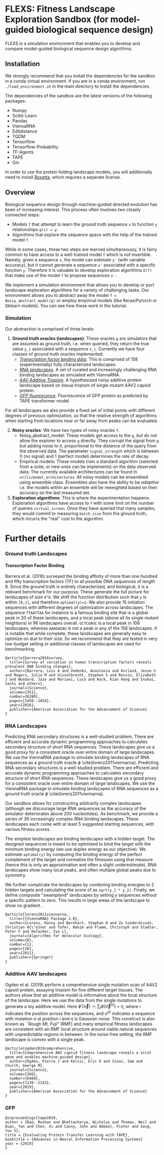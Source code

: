 # FLEXS: Fitness Landscape Exploration Sandbox (for model-guided biological sequence design)

FLEXS is a simulation environment that enables you to develop and compare model-guided biological sequence design algorithms.  

## Installation

We strongly recommend that you install the dependencies for the sandbox in a conda virtual environment. If you are in a conda environment, run `./load_environment.sh` in the main directory to install the dependencies. 

The dependencies of the sandbox are the latest versions of the following packages:

* Numpy 
* Scikit-Learn
* Pandas 
* ViennaRNA
* Editdistance 
* TQDM
* Tensorflow 
* Tensorflow-Probability 
* TF-Agents 
* TAPE
* Gin 

In order to use the protein folding landscape models, you will additionally need to install [Rosetta](https://www.rosettacommons.org/), which requires a separate license.  


## Overview

Biological sequence design through machine-guided directed evolution has been of increasing interest. This process often involves two closely connected steps:
  * Models `f` that attempt to learn the ground truth sequence `x` to function `y` relationships `g(x) = y`. 
  * Algorithms that explore the sequence space with the help of the trained model `f`. 

 
 While in some cases, these two steps are learned simultaneously, it is fairly common to have access to a well-trained model `f` which is *not* invertible. Namely, given a sequence `x`, the model can estimate `y'` (with variable accuracy), but it cannot generate a sequence `x'` associated with a specific function `y`. Therefore it is valuable to develop exploration algorithms `E(f)` that make use of the model `f` to propose sequences `x'`. 

 We implement a simulation environment that allows you to develop or port landscape exploration algorithms for a variety of challenging tasks. Our environment allows you to abstract away the model `f = Noisy_abstract_model(g)` or employ empirical models (like Keras/Pytorch or Sklearn models). You can see how these work in the tutorial. 

 ### Simulation

Our abstraction is comprised of three levels:
1.  **Ground truth oracles (landscapes)**: These oracles `g` are simulators that are assumed as ground truth, i.e. when queried, they return the true value `y_i` associated with a sequence `x_i`. Currently we have four classes of ground truth oracles implemented. 
	- *[Transcription factor binding data](#transcription-factor-binding)*. This is comprised of 158 (experimentally) fully characterized landscapes. 
	- *[RNA landscapes](#rna-landscapes)*. A set of curated and increasingly challenging RNA binding landscapes as simulated with ViennaRNA. 
	- *[AAV Additive Tropism](#additive-aav-tropism)*. A hypothesized noisy additive protein landscape based on tissue tropism of single mutant AAV2 capsid protein.   
	- *[GFP fluorescence](#gfp-fluorescence)*. Fluorescence of GFP protein as predicted by TAPE transformer model. 

For all landscapes we also provide a fixed set of initial points with different degrees of previous optimization, so that the relative strength of algorithms when starting from locations near or far away from peaks can be evaluated. 

2.  **Noisy oracles**: We have two types of noisy oracles `f`. 
	- Noisy_abstract_model: These models get access to the `g`, but do not allow the explorer to access `g` directly. They corrupt the signal from `g` but adding noise to it, proportional to the distance of the query from the observed data. The parameter `signal_strength` which is between 0 (no signal) and 1 (perfect model) determines the rate of decay.  
	- Empirical models: These models train a standard algorithm (selected from a suite, or new ones can be implements) on the data observed data. The currently available architectures can be found in `utils/model_architectures`. 
	All noisy models can be ensembled using ensemble class. Ensembles also have the ability to be *adaptive* i.e. the models within an ensemble will be reweighted based on their accuracy on the last measured set. 
3.  **Exploration algorithms**: This is where the experimentation happens. Exploration algorithms have access to `f` with some limit on the number of queries `virtual_screen`. Once they have queried that many samples, they would commit to measuring `batch_size` from the ground truth, which incurrs the "real" cost to the algorithm. 


# Further details

### Ground truth Landscapes

#### Transcription Factor Binding

Barrera et al. (2016) surveyed the binding affinity of more than one hundred and fifty transcription factors (TF) to all possible DNA sequences of length 8. Since the ground truth is entirely characterized, and biological, it is a relevant benchmark for our purpose. These generate the full picture for landscapes of size `4^8`. We shift the function distribution such that `y` is within `[0,1]`, and therefore `optimal(y)=1`. We also provide 15 initiation sequences with different degrees of optimization across landscapes. The sequence `TTAATTAA` for instance is a famous binding site that is a global peak in 20 of these landscapes, and a local peak (above all its single mutant neighbors) in 96 landscapes overall. `GCTCGAGC` is a local peak in 106 landscapes, whereas `AAAGAGAG` is not a peak in any of the 158 landscapes. It is notable that while complete, these landscapes are generally easy to optimize on due to their size. So we recommend that they are tested in very low-budget setting or additional classes of landscapes are used for benchmarking. 

```
@article{barrera2016survey,
  title={Survey of variation in human transcription factors reveals prevalent DNA binding changes},
  author={Barrera, Luis A and Vedenko, Anastasia and Kurland, Jesse V and Rogers, Julia M and Gisselbrecht, Stephen S and Rossin, Elizabeth J and Woodard, Jaie and Mariani, Luca and Kock, Kian Hong and Inukai, Sachi and others},
  journal={Science},
  volume={351},
  number={6280},
  pages={1450--1454},
  year={2016},
  publisher={American Association for the Advancement of Science}
}
```

### RNA Landscapes
Predicting RNA secondary structures is a well-studied problem. 
There are efficient and accurate dynamic programming approaches to calculates secondary structure of short RNA sequences. These landscapes give us a good proxy for a consistent oracle over entire domain of large landscapes.  We use the ViennaRNA package to simulate binding landscapes of RNA sequences as a ground truth oracle $\phi$ \cite{lorenz2011viennarna}. Predicting RNA secondary structures is a well-studied problem. 
There are efficient and accurate dynamic programming approaches to calculates secondary structure of short RNA sequences. These landscapes give us a good proxy for a consistent oracle over entire domain of large landscapes.  We use the ViennaRNA package to simulate binding landscapes of RNA sequences as a ground truth oracle $\phi$ \cite{lorenz2011viennarna}. 

Our sandbox allows for constructing arbitrarily complex landscapes (although we discourage large RNA sequences as the accuracy of the simulator deteriorates above 200 nucleotides). As benchmark, we provide a series of 36 increasingly complex RNA binding landscapes. These landscapes each come with at least 5 suggested starting sequences, with various fitness scores. 

The simplest landscapes are binding landscapes with a hidden target. The designed sequences is meant to be optimized to bind the target with the minimum binding energy (we use duplex energy as our objective). We estimate `optimal(y)` by computing the binding energy of the perfect complement of the target and normalize the fitnesses using that measure (hence this is only an approximation and often a slight underestimate). RNA landscapes show many local peaks, and often multiple global peaks due to symmetry. 

We further complicate the landscapes by combining binding energies to 2 hidden targets and calculating the score of as `sqrt(y_1 * y_2)`. Finally, we define composite "swampland" landscapes by setting $y$ sequences without a specific pattern to zero. This results in large areas of the landscape to show no gradient. .  

```
@article{lorenz2011viennarna,
  title={{ViennaRNA} Package 2.0},
  author={Lorenz, Ronny and Bernhart, Stephan H and Zu Siederdissen, Christian H{\"o}ner and Tafer, Hakim and Flamm, Christoph and Stadler, Peter F and Hofacker, Ivo L},
  journal={Algorithms for molecular biology},
  volume={6},
  number={1},
  pages={26},
  year={2011},
  publisher={Springer}
}
```

### Additive AAV landscapes

 Ogden et al. (2019) perform a comprehensive single mutation scan of AAV2 capsid protein, assaying tropism for five different target tissues. The authors show that an additive model is informative about the local structure of the landscape. Here we use the data from the single mutations to generate a toy additive model. Here $\phi'(\vec{x}):= \sum_i \phi(\vec{\sigma}^{(i)})+\eta$, where $i$ indicates the position across the sequences, and $\sigma^{(i)}$ indicates a sequence with mutation $\sigma$ at position $i$ and $\eta$ is Gaussian noise. This construct is also known as ``Rough Mt. Fuji" (RMF) and many empirical fitness landscapes are consistent with an RMF local structure around viable natural sequences with unpredictable regions in between. In the noise-free setting, the RMF landscape is convex with a single peak. 


```
@article{ogden2019comprehensive,
  title={Comprehensive AAV capsid fitness landscape reveals a viral gene and enables machine-guided design},
  author={Ogden, Pierce J and Kelsic, Eric D and Sinai, Sam and Church, George M},
  journal={Science},
  volume={366},
  number={6469},
  pages={1139--1143},
  year={2019},
  publisher={American Association for the Advancement of Science}
}
```

### GFP 

```
@inproceedings{tape2019,
author = {Rao, Roshan and Bhattacharya, Nicholas and Thomas, Neil and Duan, Yan and Chen, Xi and Canny, John and Abbeel, Pieter and Song, Yun S},
title = {Evaluating Protein Transfer Learning with TAPE},
booktitle = {Advances in Neural Information Processing Systems}
year = {2019}
}
```


